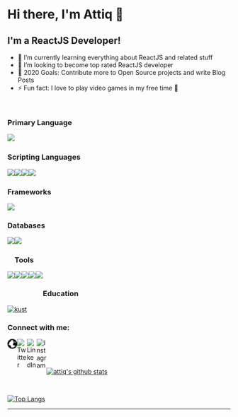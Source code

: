# Hi there, I'm Attiq 👋

## I'm a ReactJS Developer!

- 🌱 I’m currently learning everything about ReactJS and related stuff
- 👯 I’m looking to become top rated ReactJS developer
- 🥅 2020 Goals: Contribute more to Open Source projects and write Blog Posts
- ⚡ Fun fact: I love to play video games in my free time 🤣

<br/>

### Primary Language
<img src="https://img.icons8.com/color/48/000000/javascript.png"/>

### Scripting Languages
<img align="left" src="https://img.icons8.com/color/48/000000/javascript.png"/>
<img align="left" src="https://img.icons8.com/color/48/000000/python.png"/>
<img align="left" src="https://img.icons8.com/color/48/000000/html-5.png"/>
<img src="https://img.icons8.com/color/48/000000/css3.png"/>

### Frameworks
<img align="left" src="https://img.icons8.com/plasticine/48/000000/react.png"/>
<br />

### Databases
<img  align="left" height="48" src="https://www.mysql.com/common/logos/logo-mysql-170x115.png">
<img src="https://img.icons8.com/color/48/000000/mongodb.png"/>

### Tools
<img align="left" src="https://res.cloudinary.com/canonical/image/fetch/f_auto,q_auto,fl_sanitize,w_48,h_48/https://dashboard.snapcraft.io/site_media/appmedia/2017/11/WebStorm_1282x.png"/>
<img align="left" src="https://img.icons8.com/fluent/48/000000/visual-studio-code-2019.png"/>
<img align="left" src="https://img.icons8.com/fluent/48/000000/github.png"/>
<img align="left" src="https://img.icons8.com/color/48/000000/docker.png"/>
<img align="left" height="48" src="https://www.postman.com/assets/logos/postman-logo-stacked.svg">

<br/>

### Education
[<img alt="kust" alt="Bachelor of computer science" width="48px" src="https://i.pinimg.com/originals/68/81/fd/6881fde41d2e8d5273c333abf9ba00c1.gif"/>][kust]


### Connect with me:
[<img align="left" alt="technosoft" width="22px" src="https://raw.githubusercontent.com/iconic/open-iconic/master/svg/globe.svg" />][website]
[<img align="left" alt="Twitter" width="22px" src="https://cdn.jsdelivr.net/npm/simple-icons@v3/icons/twitter.svg" />][twitter]
[<img align="left" alt="LinkedIn" width="22px" src="https://cdn.jsdelivr.net/npm/simple-icons@v3/icons/linkedin.svg" />][linkedin]
[<img align="left" alt="Instagram" width="22px" src="https://cdn.jsdelivr.net/npm/simple-icons@v3/icons/instagram.svg" />][instagram]
<br/>
<br/>
<br/>


[![attiq's github stats](https://github-readme-stats.vercel.app/api?username=AttiqUrRehman007&count_private=true&show_icons=true)](#)

<br/>

[![Top Langs](https://github-readme-stats.vercel.app/api/top-langs/?username=AttiqUrRehman007&hide=jupyter%20notebook,php&layout=compact)](#)

---

[website]: https://xenodochial-payne-d55918.netlify.app/
[twitter]: https://twitter.com/007Attiq
[instagram]: https://www.instagram.com/attiq_khan7/
[linkedin]: https://www.linkedin.com/in/attiq-ur-rehman-71b511157/
[kust]: https://kust.edu.pk/web/
